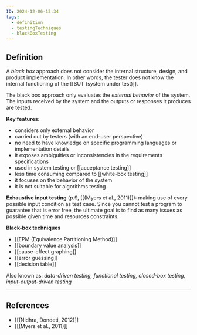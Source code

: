 ```yaml
---
ID: 2024-12-06-13:34
tags:
  - definition
  - testingTechniques
  - blackBoxTesting
---
```

## Definition

A *black box* approach does not consider the internal structure, design, and product implementation. In other words, the tester does not know the internal functioning of the [[SUT (system under test)]]. 

The black box approach only evaluates the *external behavior* of the system. The inputs received by the system and the outputs or responses it produces are tested.

**Key features:**
- considers only external behavior
- carried out by testers (with an end-user perspective)
- no need to have knowledge on specific programming languages or implementation details
- it exposes ambiguities or inconsistencies in the requirements specifications
- used in system testing or [[acceptance testing]]
- less time consuming compared to [[white-box testing]]
- it focuses on the behavior of the system
- it is not suitable for algorithms testing

**Exhaustive input testing** (p.9, [[(Myers et al., 2011)]]): making use of every possible input condition as test case. Since you cannot test a program to guarantee that is error free, the ultimate goal is to find as many issues as possible given time and resources constraints.

**Black-box techniques**
- [[EPM (Equivalence Partitioning Method)]]
- [[boundary value analysis]]
- [[cause-effect graphing]]
- [[error guessing]]
- [[decision table]]

Also known as: *data-driven testing, functional testing, closed-box testing, input-output-driven testing*

---
## References
- [[(Nidhra, Dondeti, 2012)]]
- [[(Myers et al., 2011)]]